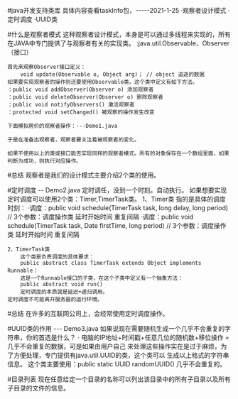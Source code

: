 #java开发支持类库  具体内容查看taskInfo包，-----2021-1-25
    ·观察者设计模式
    ·定时调度
    ·UUID类    
    
#什么是观察者模式
    这种观察者设计模式，本身是可以通过多线程来实现的，所有在JAVA中专门提供了与观察者有关的实现类。
    :java.util.Observable、Observer（接口）
    
    首先来观察Observer接口定义：
        void update(Observable o, Object arg)； // object 追逐的数据
    如果要实现观察者的操作则还要使用Observable类。这个类中定义有如下方法。
    ：public void addObserver(Observer o) 添加观察者
    ：public void deleteObserver(Observer o) 删除观察者
    ：public void notifyObservers() 激活观察者
    ：protected void setChanged() 被观察的操作发生改变
    
    下面模拟房价的观察者操作：---Demo1.java
    
    于是在准备出观察者，观察者要关注着被观察者的变化。
    
    如果不使用以上的类或接口能否实现同样的观察者模式。所有的对象保存在一个数组里面，如果判断为成功，则执行对应操作。
    
#总结
    观察者是我们的设计模式主要介绍2个类的使用。
        
        
#定时调度 -- Demo2.java
    定时调任，没到一个时刻。自动执行。
    如果想要实现定时调度可以使用2个类：Timer,TimerTask类。
    1、Timer类
        指的是具体的调度时刻：
        ·调度：public void schedule(TimerTask task, long delay, long period) // 3个参数：调度操作类 延时开始时间 重复间隔
        ·调度：public void schedule(TimerTask task, Date firstTime, long period) // 3个参数：调度操作类 延时开始时间 重复间隔
    
    2、TimerTask类
        这个类是负责调度的具体要求：
        public abstract class TimerTask extends Object implements Runnable：
        这是一个Runnable接口的子类，在这个子类中定义有一个抽象方法：
        public abstract void run()
        定时调度的本质就是延迟+递归调用。
    定时调度不可能离开服务器的运行环境。
#总结
    在许多的互联网公司上，会经常使用定时调度操作。
    
#UUID类的作用 --- Demo3.java
    如果说现在需要随机生成一个几乎不会重复的字符串，你的首选是什么？
     · 电脑的IP地址+时间戳+任意几位的随机数+移位操作 = 几乎不会重复的数据，可是如果由用户自己
       来处理这些操作实在是过于麻烦，为了方便处理，专门提供有java.util.UUID的类，这个类可以
       生成以上格式的字符串信息。
     这个类主要使用：public static UUID randomUUID()
     几乎不会重复的。
     
#目录列表
    现在任意给定一个目录的名称可以列出该目录中的所有子目录以及所有子目录的文件的信息。
